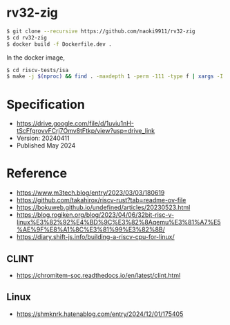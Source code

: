 # rv32-zig

```bash
$ git clone --recursive https://github.com/naoki9911/rv32-zig
$ cd rv32-zig
$ docker build -f Dockerfile.dev .
```

In the docker image,
```bash
$ cd riscv-tests/isa
$ make -j $(nproc) && find . -maxdepth 1 -perm -111 -type f | xargs -I {} riscv64-unknown-elf-objcopy -O binary {} {}.bin
```

# Specification
- https://drive.google.com/file/d/1uviu1nH-tScFfgrovvFCrj7Omv8tFtkp/view?usp=drive_link
- Version: 20240411
- Published May 2024

# Reference
- https://www.m3tech.blog/entry/2023/03/03/180619
- https://github.com/takahirox/riscv-rust?tab=readme-ov-file
- https://bokuweb.github.io/undefined/articles/20230523.html
- https://blog.rogiken.org/blog/2023/04/06/32bit-risc-v-linux%E3%82%92%E4%BD%9C%E3%82%8Aqemu%E3%81%A7%E5%AE%9F%E8%A1%8C%E3%81%99%E3%82%8B/
- https://diary.shift-js.info/building-a-riscv-cpu-for-linux/

## CLINT
- https://chromitem-soc.readthedocs.io/en/latest/clint.html

## Linux
- https://shmknrk.hatenablog.com/entry/2024/12/01/175405